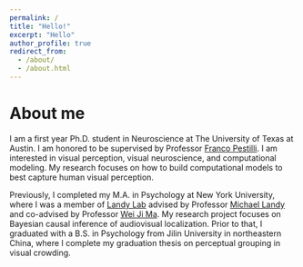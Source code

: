 ```yaml
---
permalink: /
title: "Hello!"
excerpt: "Hello"
author_profile: true
redirect_from: 
  - /about/
  - /about.html
---
```



About me
======
I am a first year Ph.D. student in Neuroscience at The University of Texas at Austin. I am honored to be supervised by Professor [Franco Pestilli](https://liberalarts.utexas.edu/psychology/faculty/fp4834). I am interested in visual perception, visual neuroscience, and computational modeling. My research focuses on how to build computational models to best capture human visual perception.

Previously, I completed my M.A. in Psychology at New York University, where I was a member of [Landy Lab](http://wp.nyu.edu/landylab) advised by Professor [Michael Landy](https://as.nyu.edu/faculty/michael-s-landy.html) and co-advised by Professor [Wei Ji Ma](https://as.nyu.edu/faculty/weiji-ma.html). My research project focuses on Bayesian causal inference of audiovisual localization. Prior to that, I graduated with a B.S. in Psychology from Jilin University in northeastern China, where I complete my graduation thesis on perceptual grouping in visual crowding.

